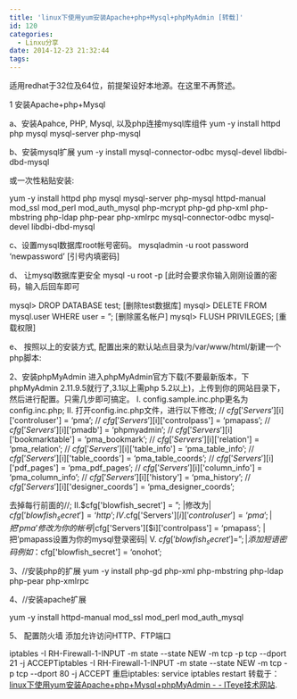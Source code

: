 ```yaml
---
title: 'linux下使用yum安装Apache+php+Mysql+phpMyAdmin [转载]'
id: 120
categories:
  - Linxu分享
date: 2014-12-23 21:32:44
tags:
---
```


适用redhat于32位及64位，前提架设好本地源。在这里不再赘述。

1 安装Apache+php+Mysql

a、安装Apahce, PHP, Mysql, 以及php连接mysql库组件 yum -y install httpd php mysql mysql-server php-mysql

b、安装mysql扩展    yum -y install mysql-connector-odbc mysql-devel libdbi-dbd-mysql

或一次性粘贴安装:

yum -y install httpd php mysql mysql-server php-mysql httpd-manual mod_ssl mod_perl mod_auth_mysql php-mcrypt php-gd php-xml php-mbstring php-ldap php-pear php-xmlrpc mysql-connector-odbc mysql-devel libdbi-dbd-mysql

c、设置mysql数据库root帐号密码。
mysqladmin -u root password ‘newpassword’ [引号内填密码]

d、 让mysql数据库更安全
mysql -u root -p [此时会要求你输入刚刚设置的密码，输入后回车即可

mysql> DROP DATABASE test; [删除test数据库]
mysql> DELETE FROM mysql.user WHERE user = ”; [删除匿名帐户]
mysql> FLUSH PRIVILEGES; [重载权限]

e、 按照以上的安装方式, 配置出来的默认站点目录为/var/www/html/新建一个php脚本:
<?php
phpinfo();
?>

2、安装phpMyAdmin
进入phpMyAdmin官方下载(不要最新版本，下phpMyAdmin 2.11.9.5就行了,3.1以上需php 5.2以上)，上传到你的网站目录下，然后进行配置。只需几步即可搞定。
I. config.sample.inc.php更名为config.inc.php;
II. 打开config.inc.php文件，进行以下修改;
// $cfg['Servers'][$i]['controluser'] = ‘pma’;
// $cfg['Servers'][$i]['controlpass'] = ‘pmapass’;
// $cfg['Servers'][$i]['pmadb'] = ‘phpmyadmin’;
// $cfg['Servers'][$i]['bookmarktable'] = ‘pma_bookmark’;
// $cfg['Servers'][$i]['relation'] = ‘pma_relation’;
// $cfg['Servers'][$i]['table_info'] = ‘pma_table_info’;
// $cfg['Servers'][$i]['table_coords'] = ‘pma_table_coords’;
// $cfg['Servers'][$i]['pdf_pages'] = ‘pma_pdf_pages’;
// $cfg['Servers'][$i]['column_info'] = ‘pma_column_info’;
// $cfg['Servers'][$i]['history'] = ‘pma_history’;
// $cfg['Servers'][$i]['designer_coords'] = ‘pma_designer_coords’;

去掉每行前面的//;
II.$cfg['blowfish_secret'] = ”; |修改为| $cfg['blowfish_secret'] = ‘http’;
IV.$cfg['Servers'][$i]['controluser'] = ‘pma’; |把’pma’修改为你的帐号|$cfg['Servers'][$i]['controlpass'] = ‘pmapass’; |把’pmapass设置为你的mysql登录密码|
V. $cfg['blowfish_secret'] = ”; | 添加短语密码例如：$cfg['blowfish_secret'] = ‘onohot’;

3、//安装php的扩展
yum -y install php-gd php-xml php-mbstring php-ldap php-pear php-xmlrpc

4、//安装apache扩展

yum -y install httpd-manual mod_ssl mod_perl mod_auth_mysql

5、 配置防火墙
添加允许访问HTTP、FTP端口

iptables -I RH-Firewall-1-INPUT -m state --state NEW -m tcp -p tcp --dport 21 -j ACCEPTiptables -I RH-Firewall-1-INPUT -m state --state NEW -m tcp -p tcp --dport 80 -j ACCEPT
重启iptables: service iptables restart 
转载于：[linux下使用yum安装Apache+php+Mysql+phpMyAdmin - - ITeye技术网站](http://heyh0520.iteye.com/blog/540851).